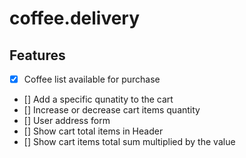 # coffee.delivery

## Features

- [x] Coffee list available for purchase
- [] Add a specific qunatity to the cart
- [] Increase or decrease cart items quantity
- [] User address form
- [] Show cart total items in Header
- [] Show cart items total sum multiplied by the value
